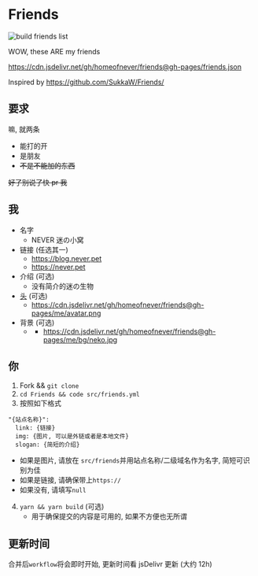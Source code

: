 # Friends

![build friends list](https://github.com/HomeofNever/Friends/workflows/build%20friends%20list/badge.svg)

WOW, these ARE my friends

https://cdn.jsdelivr.net/gh/homeofnever/friends@gh-pages/friends.json

Inspired by https://github.com/SukkaW/Friends/

## 要求

嘛, 就两条

- 能打的开
- 是朋友
- ~~不是不能加的东西~~

~~好了别说了快 pr 我~~

## 我

- 名字
  - NEVER 迷の小窝
- 链接 (任选其一)
  - https://blog.never.pet
  - https://never.pet
- 介绍 (可选)
  - 没有简介的迷の生物
- [头](./src/me/avatar.png) (可选)
  - https://cdn.jsdelivr.net/gh/homeofnever/friends@gh-pages/me/avatar.png
- 背景 (可选)
  - [](./src/me/bg/neko.jpg)
    - https://cdn.jsdelivr.net/gh/homeofnever/friends@gh-pages/me/bg/neko.jpg

## 你

1. Fork && `git clone`
2. `cd Friends && code src/friends.yml`
3. 按照如下格式

```
"{站点名称}":
  link: {链接}
  img: {图片, 可以是外链或者是本地文件}
  slogan: {简短的介绍}
```

- 如果是图片, 请放在 `src/friends`并用站点名称/二级域名作为名字, 简短可识别为佳
- 如果是链接, 请确保带上`https://`
- 如果没有, 请填写`null`

4. `yarn && yarn build` (可选)
   - 用于确保提交的内容是可用的, 如果不方便也无所谓

## 更新时间

合并后`workflow`将会即时开始, 更新时间看 jsDelivr 更新 (大约 12h)
